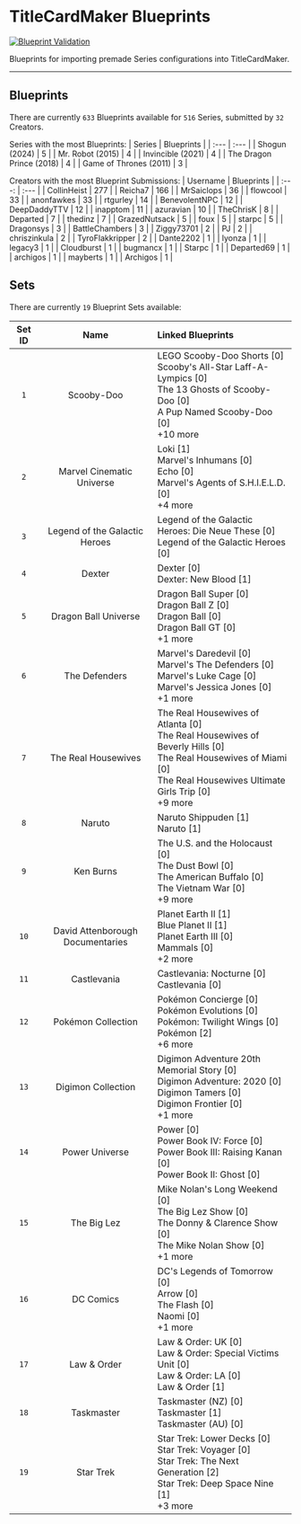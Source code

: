 # TitleCardMaker Blueprints
[![Blueprint Validation](https://github.com/TitleCardMaker/Blueprints/actions/workflows/pytest.yml/badge.svg?branch=master)](https://github.com/TitleCardMaker/Blueprints/actions/workflows/pytest.yml)

Blueprints for importing premade Series configurations into TitleCardMaker.

---

## Blueprints

There are currently `633` Blueprints available for `516` Series, submitted by `32` Creators.

Series with the most Blueprints:
| Series | Blueprints |
| :--- | :--- |
| Shogun (2024) | 5 |
| Mr. Robot (2015) | 4 |
| Invincible (2021) | 4 |
| The Dragon Prince (2018) | 4 |
| Game of Thrones (2011) | 3 |

Creators with the most Blueprint Submissions:
| Username | Blueprints |
| :---: | :--- |
| CollinHeist | 277 |
| Reicha7 | 166 |
| MrSaiclops | 36 |
| flowcool | 33 |
| anonfawkes | 33 |
| rtgurley | 14 |
| BenevolentNPC | 12 |
| DeepDaddyTTV | 12 |
| inapptom | 11 |
| azuravian | 10 |
| TheChrisK | 8 |
| Departed | 7 |
| thedinz | 7 |
| GrazedNutsack | 5 |
| foux | 5 |
| starpc | 5 |
| Dragonsys | 3 |
| BattleChambers | 3 |
| Ziggy73701 | 2 |
| PJ | 2 |
| chriszinkula | 2 |
| TyroFlakkripper | 2 |
| Dante2202 | 1 |
| lyonza | 1 |
| legacy3 | 1 |
| Cloudburst | 1 |
| bugmancx | 1 |
| Starpc | 1 |
| Departed69 | 1 |
| archigos | 1 |
| mayberts | 1 |
| Archigos | 1 |


## Sets

There are currently `19` Blueprint Sets available:

| Set ID | Name  | Linked Blueprints |
| :----: | :---: | :--- |
| `1` | Scooby-Doo | LEGO Scooby-Doo Shorts [0]<br>Scooby's All-Star Laff-A-Lympics [0]<br>The 13 Ghosts of Scooby-Doo [0]<br>A Pup Named Scooby-Doo [0]<br>+10 more |
| `2` | Marvel Cinematic Universe | Loki [1]<br>Marvel's Inhumans [0]<br>Echo [0]<br>Marvel's Agents of S.H.I.E.L.D. [0]<br>+4 more |
| `3` | Legend of the Galactic Heroes | Legend of the Galactic Heroes: Die Neue These [0]<br>Legend of the Galactic Heroes [0] |
| `4` | Dexter | Dexter [0]<br>Dexter: New Blood [1] |
| `5` | Dragon Ball Universe | Dragon Ball Super [0]<br>Dragon Ball Z [0]<br>Dragon Ball [0]<br>Dragon Ball GT [0]<br>+1 more |
| `6` | The Defenders | Marvel's Daredevil [0]<br>Marvel's The Defenders [0]<br>Marvel's Luke Cage [0]<br>Marvel's Jessica Jones [0]<br>+1 more |
| `7` | The Real Housewives | The Real Housewives of Atlanta [0]<br>The Real Housewives of Beverly Hills [0]<br>The Real Housewives of Miami [0]<br>The Real Housewives Ultimate Girls Trip [0]<br>+9 more |
| `8` | Naruto | Naruto Shippuden [1]<br>Naruto [1] |
| `9` | Ken Burns | The U.S. and the Holocaust [0]<br>The Dust Bowl [0]<br>The American Buffalo [0]<br>The Vietnam War [0]<br>+9 more |
| `10` | David Attenborough Documentaries | Planet Earth II [1]<br>Blue Planet II [1]<br>Planet Earth III [0]<br>Mammals [0]<br>+2 more |
| `11` | Castlevania | Castlevania: Nocturne [0]<br>Castlevania [0] |
| `12` | Pokémon Collection | Pokémon Concierge [0]<br>Pokémon Evolutions [0]<br>Pokémon: Twilight Wings [0]<br>Pokémon [2]<br>+6 more |
| `13` | Digimon Collection | Digimon Adventure 20th Memorial Story [0]<br>Digimon Adventure: 2020 [0]<br>Digimon Tamers [0]<br>Digimon Frontier [0]<br>+1 more |
| `14` | Power Universe | Power [0]<br>Power Book IV: Force [0]<br>Power Book III: Raising Kanan [0]<br>Power Book II: Ghost [0] |
| `15` | The Big Lez | Mike Nolan's Long Weekend [0]<br>The Big Lez Show [0]<br>The Donny & Clarence Show [0]<br>The Mike Nolan Show [0]<br>+1 more |
| `16` | DC Comics | DC's Legends of Tomorrow [0]<br>Arrow [0]<br>The Flash [0]<br>Naomi [0]<br>+1 more |
| `17` | Law & Order | Law & Order: UK [0]<br>Law & Order: Special Victims Unit [0]<br>Law & Order: LA [0]<br>Law & Order [1] |
| `18` | Taskmaster | Taskmaster (NZ) [0]<br>Taskmaster [1]<br>Taskmaster (AU) [0] |
| `19` | Star Trek | Star Trek: Lower Decks [0]<br>Star Trek: Voyager [0]<br>Star Trek: The Next Generation [2]<br>Star Trek: Deep Space Nine [1]<br>+3 more |

